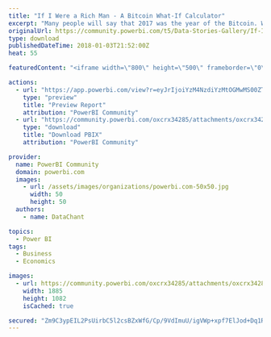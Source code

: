 ```yaml
---
title: "If I Were a Rich Man - A Bitcoin What-If Calculator"
excerpt: "Many people will say that 2017 was the year of the Bitcoin. Whether you have invested in cryptocurrency or not, here is your best Power BI tool to"
originalUrl: https://community.powerbi.com/t5/Data-Stories-Gallery/If-I-Were-a-Rich-Man-A-Bitcoin-What-If-Calculator/m-p/332301
type: download
publishedDateTime: 2018-01-03T21:52:00Z
heat: 55

featuredContent: "<iframe width=\"800\" height=\"500\" frameborder=\"0\" src=\"https://app.powerbi.com/view?r=eyJrIjoiYzM4NzdiYzMtOGMwMS00ZTkyLTg0NmQtODNkMTZjZTRlMjFhIiwidCI6IjIyNzNjNDFiLWI4ZDAtNDVhZi1iZWU2LWUwODQ5NmFlNjcxOCIsImMiOjN9\"></iframe>"

actions:
  - url: "https://app.powerbi.com/view?r=eyJrIjoiYzM4NzdiYzMtOGMwMS00ZTkyLTg0NmQtODNkMTZjZTRlMjFhIiwidCI6IjIyNzNjNDFiLWI4ZDAtNDVhZi1iZWU2LWUwODQ5NmFlNjcxOCIsImMiOjN9"
    type: "preview"
    title: "Preview Report"
    attribution: "PowerBI Community"
  - url: "https://community.powerbi.com/oxcrx34285/attachments/oxcrx34285/DataStoriesGallery/1422/4/If%20I%20Were%20A%20Rich%20Man%20-%20Bitcoin%20Calculator.pbix"
    type: "download"
    title: "Download PBIX"
    attribution: "PowerBI Community"

provider:
  name: PowerBI Community
  domain: powerbi.com
  images:
    - url: /assets/images/organizations/powerbi.com-50x50.jpg
      width: 50
      height: 50
  authors:
    - name: DataChant

topics:
  - Power BI
tags:
  - Business
  - Economics

images:
  - url: https://community.powerbi.com/oxcrx34285/attachments/oxcrx34285/DataStoriesGallery/1422/3/Screenshot_89.png
    width: 1885
    height: 1082
    isCached: true

secured: "Zm9C3ypEIL2PsUirbC5l2csBZxWfG/Cp/9VdImuU/igVWp+xpf7ElJod+Dq1RcYXeu2C3GNL/w47GeGZYnpt9jlma3S04AY6JSTq2USvDBmmgLnzZbu5gmUvG3EhoPtOveYEti5zO2xBlZG0ui2qah1TS0ws7I8q/ESjLRNxLYr625X024630EgqBEHT+RSfD2yP//4NmdGQKtO/W/4WuR8ow1Cr2+R5KFiIarAwIrm3rEnL1AXKiG2MtC21XMbSJmFCIR8DJIRGXssIJFEb3u+MvmldTA8Xb1lvGaouTdM0g8lPvrrauCVBhSEwpWAeA2Wa5KSPyaR6OcGNHpFRU6weHrb618ihWFmAsMsE6rViHNkMJYjbE3wp5r9cDbxcQsDNyJAnQhYobN2Sz5no0HZSv6Oc5AvY+UyrFkNXBP0=;F+yuJhqO5PFvn1PcsUft2w=="
---
```


